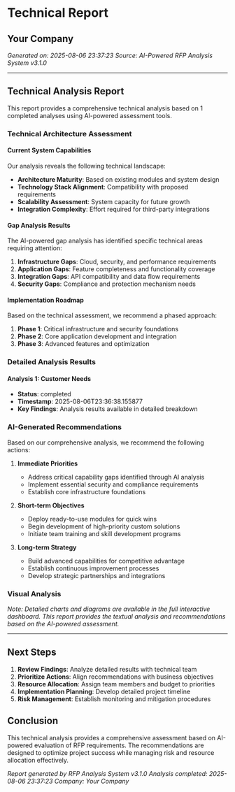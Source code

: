 # Technical Report
## Your Company
*Generated on: 2025-08-06 23:37:23*
*Source: AI-Powered RFP Analysis System v3.1.0*

---

## Technical Analysis Report

This report provides a comprehensive technical analysis based on 1 completed analyses using AI-powered assessment tools.

### Technical Architecture Assessment

#### Current System Capabilities
Our analysis reveals the following technical landscape:

- **Architecture Maturity**: Based on existing modules and system design
- **Technology Stack Alignment**: Compatibility with proposed requirements
- **Scalability Assessment**: System capacity for future growth
- **Integration Complexity**: Effort required for third-party integrations

#### Gap Analysis Results

The AI-powered gap analysis has identified specific technical areas requiring attention:

1. **Infrastructure Gaps**: Cloud, security, and performance requirements
2. **Application Gaps**: Feature completeness and functionality coverage  
3. **Integration Gaps**: API compatibility and data flow requirements
4. **Security Gaps**: Compliance and protection mechanism needs

#### Implementation Roadmap

Based on the technical assessment, we recommend a phased approach:

1. **Phase 1**: Critical infrastructure and security foundations
2. **Phase 2**: Core application development and integration
3. **Phase 3**: Advanced features and optimization


### Detailed Analysis Results


#### Analysis 1: Customer Needs
- **Status**: completed
- **Timestamp**: 2025-08-06T23:36:38.155877
- **Key Findings**: Analysis results available in detailed breakdown


### AI-Generated Recommendations

Based on our comprehensive analysis, we recommend the following actions:

1. **Immediate Priorities**
   - Address critical capability gaps identified through AI analysis
   - Implement essential security and compliance requirements
   - Establish core infrastructure foundations

2. **Short-term Objectives** 
   - Deploy ready-to-use modules for quick wins
   - Begin development of high-priority custom solutions
   - Initiate team training and skill development programs

3. **Long-term Strategy**
   - Build advanced capabilities for competitive advantage
   - Establish continuous improvement processes
   - Develop strategic partnerships and integrations


### Visual Analysis

*Note: Detailed charts and diagrams are available in the full interactive dashboard. This report provides the textual analysis and recommendations based on the AI-powered assessment.*


---

## Next Steps

1. **Review Findings**: Analyze detailed results with technical team
2. **Prioritize Actions**: Align recommendations with business objectives
3. **Resource Allocation**: Assign team members and budget to priorities
4. **Implementation Planning**: Develop detailed project timeline
5. **Risk Management**: Establish monitoring and mitigation procedures

## Conclusion

This technical analysis provides a comprehensive assessment based on AI-powered evaluation of RFP requirements. The recommendations are designed to optimize project success while managing risk and resource allocation effectively.

*Report generated by RFP Analysis System v3.1.0*
*Analysis completed: 2025-08-06 23:37:23*
*Company: Your Company*
